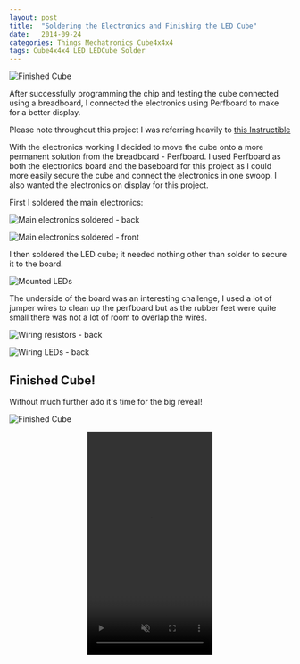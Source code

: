 ```yaml
---
layout: post
title:  "Soldering the Electronics and Finishing the LED Cube"
date:   2014-09-24
categories: Things Mechatronics Cube4x4x4
tags: Cube4x4x4 LED LEDCube Solder
---
```


![Finished Cube](/images/c4x4x4/finished01.jpg)

After successfully programming the chip and testing the cube connected using a breadboard, I connected the electronics using Perfboard to make for a better display.

<!--more-->

Please note throughout this project I was referring heavily to [this Instructible][Instructable]

With the electronics working I decided to move the cube onto a more permanent solution from the breadboard - Perfboard. I used Perfboard as both the electronics board and the baseboard for this project as I could more easily secure the cube and connect the electronics in one swoop. I also wanted the electronics on display for this project.

First I soldered the main electronics:

![Main electronics soldered - back](/images/c4x4x4/soldering01.jpg)

![Main electronics soldered - front](/images/c4x4x4/soldering02.jpg)

I then soldered the LED cube; it needed nothing other than solder to secure it to the board.

![Mounted LEDs](/images/c4x4x4/perfboard01.jpg)

The underside of the board was an interesting challenge, I used a lot of jumper wires to clean up the perfboard but as the rubber feet were quite small there was not a lot of room to overlap the wires.

![Wiring resistors - back](/images/c4x4x4/soldering03.jpg)

![Wiring LEDs - back](/images/c4x4x4/soldering04.jpg)

## Finished Cube!

Without much further ado it's time for the big reveal!

![Finished Cube](/images/c4x4x4/finished01.jpg)

<center>
    <video width="224" height="400" controls muted>
        <source src="{{ site.baseurl }}/images/c4x4x4/LEDCube.mp4" type="video/mp4">
        LED Cube
    </video>
</center>

[Instructable]: http://www.instructables.com/id/LED-Cube-4x4x4/
